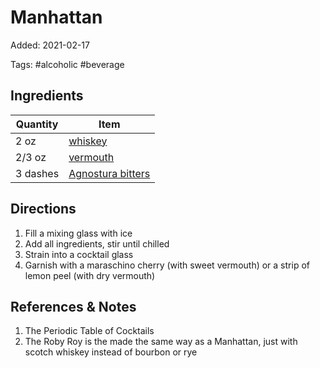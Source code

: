 # Manhattan

Added: 2021-02-17

Tags: #alcoholic #beverage

## Ingredients

| Quantity | Item                                                       |
| -------- | ---------------------------------------------------------- |
| 2 oz     | [whiskey](../Ingredients/whiskey.md)                       |
| 2/3 oz   | [vermouth](../Ingredients/vermouth.md)                     |
| 3 dashes | [Agnostura bitters](../Ingredients/agnostura%20bitters.md) |

## Directions

1. Fill a mixing glass with ice
2. Add all ingredients, stir until chilled
3. Strain into a cocktail glass
4. Garnish with a maraschino cherry (with sweet vermouth) or a strip of lemon peel (with dry vermouth)

## References & Notes

1. The Periodic Table of Cocktails
2. The Roby Roy is the made the same way as a Manhattan, just with scotch whiskey instead of bourbon or rye
